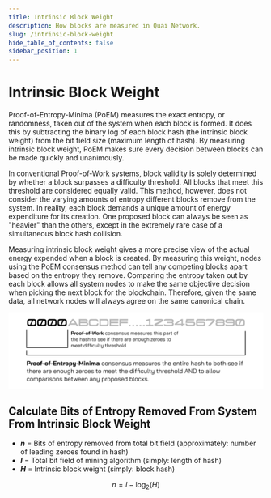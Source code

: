 ```yaml
---
title: Intrinsic Block Weight
description: How blocks are measured in Quai Network.
slug: /intrinsic-block-weight
hide_table_of_contents: false
sidebar_position: 1
---
```


# Intrinsic Block Weight

Proof-of-Entropy-Minima (PoEM) measures the exact entropy, or randomness, taken out of the system when each block is formed. It does this by subtracting the binary log of each block hash (the intrinsic block weight) from the bit field size (maximum length of hash). By measuring intrinsic block weight, PoEM makes sure every decision between blocks can be made quickly and unanimously.

In conventional Proof-of-Work systems, block validity is solely determined by whether a block surpasses a difficulty threshold. All blocks that meet this threshold are considered equally valid. This method, however, does not consider the varying amounts of entropy different blocks remove from the system. In reality, each block demands a unique amount of energy expenditure for its creation. One proposed block can always be seen as "heavier" than the others, except in the extremely rare case of a simultaneous block hash collision.

Measuring intrinsic block weight gives a more precise view of the actual energy expended when a block is created. By measuring this weight, nodes using the PoEM consensus method can tell any competing blocks apart based on the entropy they remove. Comparing the entropy taken out by each block allows all system nodes to make the same objective decision when picking the next block for the blockchain. Therefore, given the same data, all network nodes will always agree on the same canonical chain.

![PoEMHashOverview](../../../../../static/img/PoEMHashOverview.png)

## Calculate Bits of Entropy Removed From System From Intrinsic Block Weight

- **_n_** = Bits of entropy removed from total bit field (approximately: number of leading zeroes found in hash)
- **_l_** = Total bit field of mining algorithm (simply: length of hash)
- **_H_** = Intrinsic block weight (simply: block hash)

$$
n = l - \log_{2}{(H)}
$$
